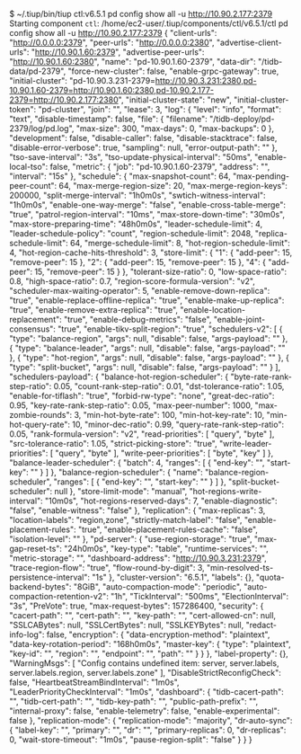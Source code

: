 $ ~/.tiup/bin/tiup ctl:v6.5.1 pd config show all -u http://10.90.2.177:2379
Starting component `ctl`: /home/ec2-user/.tiup/components/ctl/v6.5.1/ctl pd config show all -u http://10.90.2.177:2379
{
  "client-urls": "http://0.0.0.0:2379",
  "peer-urls": "http://0.0.0.0:2380",
  "advertise-client-urls": "http://10.90.1.60:2379",
  "advertise-peer-urls": "http://10.90.1.60:2380",
  "name": "pd-10.90.1.60-2379",
  "data-dir": "/tidb-data/pd-2379",
  "force-new-cluster": false,
  "enable-grpc-gateway": true,
  "initial-cluster": "pd-10.90.3.231-2379=http://10.90.3.231:2380,pd-10.90.1.60-2379=http://10.90.1.60:2380,pd-10.90.2.177-2379=http://10.90.2.177:2380",
  "initial-cluster-state": "new",
  "initial-cluster-token": "pd-cluster",
  "join": "",
  "lease": 3,
  "log": {
    "level": "info",
    "format": "text",
    "disable-timestamp": false,
    "file": {
      "filename": "/tidb-deploy/pd-2379/log/pd.log",
      "max-size": 300,
      "max-days": 0,
      "max-backups": 0
    },
    "development": false,
    "disable-caller": false,
    "disable-stacktrace": false,
    "disable-error-verbose": true,
    "sampling": null,
    "error-output-path": ""
  },
  "tso-save-interval": "3s",
  "tso-update-physical-interval": "50ms",
  "enable-local-tso": false,
  "metric": {
    "job": "pd-10.90.1.60-2379",
    "address": "",
    "interval": "15s"
  },
  "schedule": {
    "max-snapshot-count": 64,
    "max-pending-peer-count": 64,
    "max-merge-region-size": 20,
    "max-merge-region-keys": 200000,
    "split-merge-interval": "1h0m0s",
    "swtich-witness-interval": "1h0m0s",
    "enable-one-way-merge": "false",
    "enable-cross-table-merge": "true",
    "patrol-region-interval": "10ms",
    "max-store-down-time": "30m0s",
    "max-store-preparing-time": "48h0m0s",
    "leader-schedule-limit": 4,
    "leader-schedule-policy": "count",
    "region-schedule-limit": 2048,
    "replica-schedule-limit": 64,
    "merge-schedule-limit": 8,
    "hot-region-schedule-limit": 4,
    "hot-region-cache-hits-threshold": 3,
    "store-limit": {
      "1": {
        "add-peer": 15,
        "remove-peer": 15
      },
      "2": {
        "add-peer": 15,
        "remove-peer": 15
      },
      "4": {
        "add-peer": 15,
        "remove-peer": 15
      }
    },
    "tolerant-size-ratio": 0,
    "low-space-ratio": 0.8,
    "high-space-ratio": 0.7,
    "region-score-formula-version": "v2",
    "scheduler-max-waiting-operator": 5,
    "enable-remove-down-replica": "true",
    "enable-replace-offline-replica": "true",
    "enable-make-up-replica": "true",
    "enable-remove-extra-replica": "true",
    "enable-location-replacement": "true",
    "enable-debug-metrics": "false",
    "enable-joint-consensus": "true",
    "enable-tikv-split-region": "true",
    "schedulers-v2": [
      {
        "type": "balance-region",
        "args": null,
        "disable": false,
        "args-payload": ""
      },
      {
        "type": "balance-leader",
        "args": null,
        "disable": false,
        "args-payload": ""
      },
      {
        "type": "hot-region",
        "args": null,
        "disable": false,
        "args-payload": ""
      },
      {
        "type": "split-bucket",
        "args": null,
        "disable": false,
        "args-payload": ""
      }
    ],
    "schedulers-payload": {
      "balance-hot-region-scheduler": {
        "byte-rate-rank-step-ratio": 0.05,
        "count-rank-step-ratio": 0.01,
        "dst-tolerance-ratio": 1.05,
        "enable-for-tiflash": "true",
        "forbid-rw-type": "none",
        "great-dec-ratio": 0.95,
        "key-rate-rank-step-ratio": 0.05,
        "max-peer-number": 1000,
        "max-zombie-rounds": 3,
        "min-hot-byte-rate": 100,
        "min-hot-key-rate": 10,
        "min-hot-query-rate": 10,
        "minor-dec-ratio": 0.99,
        "query-rate-rank-step-ratio": 0.05,
        "rank-formula-version": "v2",
        "read-priorities": [
          "query",
          "byte"
        ],
        "src-tolerance-ratio": 1.05,
        "strict-picking-store": "true",
        "write-leader-priorities": [
          "query",
          "byte"
        ],
        "write-peer-priorities": [
          "byte",
          "key"
        ]
      },
      "balance-leader-scheduler": {
        "batch": 4,
        "ranges": [
          {
            "end-key": "",
            "start-key": ""
          }
        ]
      },
      "balance-region-scheduler": {
        "name": "balance-region-scheduler",
        "ranges": [
          {
            "end-key": "",
            "start-key": ""
          }
        ]
      },
      "split-bucket-scheduler": null
    },
    "store-limit-mode": "manual",
    "hot-regions-write-interval": "10m0s",
    "hot-regions-reserved-days": 7,
    "enable-diagnostic": "false",
    "enable-witness": "false"
  },
  "replication": {
    "max-replicas": 3,
    "location-labels": "region,zone",
    "strictly-match-label": "false",
    "enable-placement-rules": "true",
    "enable-placement-rules-cache": "false",
    "isolation-level": ""
  },
  "pd-server": {
    "use-region-storage": "true",
    "max-gap-reset-ts": "24h0m0s",
    "key-type": "table",
    "runtime-services": "",
    "metric-storage": "",
    "dashboard-address": "http://10.90.3.231:2379",
    "trace-region-flow": "true",
    "flow-round-by-digit": 3,
    "min-resolved-ts-persistence-interval": "1s"
  },
  "cluster-version": "6.5.1",
  "labels": {},
  "quota-backend-bytes": "8GiB",
  "auto-compaction-mode": "periodic",
  "auto-compaction-retention-v2": "1h",
  "TickInterval": "500ms",
  "ElectionInterval": "3s",
  "PreVote": true,
  "max-request-bytes": 157286400,
  "security": {
    "cacert-path": "",
    "cert-path": "",
    "key-path": "",
    "cert-allowed-cn": null,
    "SSLCABytes": null,
    "SSLCertBytes": null,
    "SSLKEYBytes": null,
    "redact-info-log": false,
    "encryption": {
      "data-encryption-method": "plaintext",
      "data-key-rotation-period": "168h0m0s",
      "master-key": {
        "type": "plaintext",
        "key-id": "",
        "region": "",
        "endpoint": "",
        "path": ""
      }
    }
  },
  "label-property": {},
  "WarningMsgs": [
    "Config contains undefined item: server, server.labels, server.labels.region, server.labels.zone"
  ],
  "DisableStrictReconfigCheck": false,
  "HeartbeatStreamBindInterval": "1m0s",
  "LeaderPriorityCheckInterval": "1m0s",
  "dashboard": {
    "tidb-cacert-path": "",
    "tidb-cert-path": "",
    "tidb-key-path": "",
    "public-path-prefix": "",
    "internal-proxy": false,
    "enable-telemetry": false,
    "enable-experimental": false
  },
  "replication-mode": {
    "replication-mode": "majority",
    "dr-auto-sync": {
      "label-key": "",
      "primary": "",
      "dr": "",
      "primary-replicas": 0,
      "dr-replicas": 0,
      "wait-store-timeout": "1m0s",
      "pause-region-split": "false"
    }
  }
}
